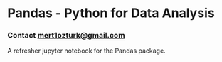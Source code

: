 # Pandas - Python for Data Analysis
### Contact mert1ozturk@gmail.com


A refresher jupyter notebook for the Pandas package.
